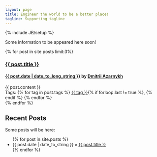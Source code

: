 ```yaml
---
layout: page
title: Engineer the world to be a better place!
tagline: Supporting tagline
---
```

{% include JB/setup %}

Some information to be appeared here soon!

<div id="articles">
{% for post in site.posts limit:3%}
  <article>
    <div class="item">
      <div class="item_details">
        <h3><a href="{{ post.url }}">{{ post.title }}</a></h3>
        <h4><a href="{{ post.url }}" title="{{ post.title }}">{{ post.date | date_to_long_string }}</a> by <a href="http://twitter.com/_azarnyx">Dmitrii Azarnykh</a></h4>
      </div>
      <div class="item_content">
        {{ post.content }}
      </div>
      <div class="item_meta">
        <span class="item_tags">
          Tags: 
          {% for tag in post.tags %}
          <a href="/tags/{{ tag }}.html" title="View posts tagged with &quot;{{ tag }}&quot;">{{ tag }}</a>{% if forloop.last != true %}, {% endif %}
          {% endfor %}
        </span>
      </div>
    </div>
  </article>
{% endfor %}
</div>

## Recent Posts

Some posts will be here:

<ul class="posts">
  {% for post in site.posts %}
    <li><span>{{ post.date | date_to_string }}</span> &raquo; <a href="{{ BASE_PATH }}{{ post.url }}">{{ post.title }}</a></li>
  {% endfor %}
</ul>



